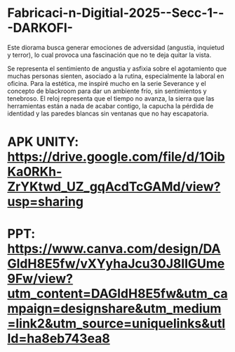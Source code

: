 # Fabricaci-n-Digitial-2025--Secc-1---DARKOFI-

Este diorama busca generar emociones de adversidad (angustia, inquietud y terror), lo cual provoca una fascinación que no te deja quitar la vista.

Se representa el sentimiento de angustia y asfixia sobre el agotamiento que muchas personas sienten, asociado a la rutina, especialmente la laboral en oficina. Para la estética, me inspiré mucho en la serie Severance y el concepto de blackroom para dar un ambiente frío, sin sentimientos y tenebroso. El reloj representa que el tiempo no avanza, la sierra que las herramientas están a nada de acabar contigo, la capucha la pérdida de identidad y las paredes blancas sin ventanas que no hay escapatoria.

# APK UNITY: https://drive.google.com/file/d/1OibKa0RKh-ZrYKtwd_UZ_gqAcdTcGAMd/view?usp=sharing
# PPT: https://www.canva.com/design/DAGldH8E5fw/vXYyhaJcu30J8llGUme9Fw/view?utm_content=DAGldH8E5fw&utm_campaign=designshare&utm_medium=link2&utm_source=uniquelinks&utlId=ha8eb743ea8

